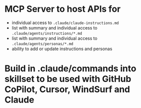 # MCP Server to host APIs for

- individual access to `.claude/claude-instructions.md`
- list with summary and individual access to `.claude/agents/instructions/*.md`
- list with summary and individual access to `.claude/agents/personas/*.md`
- ability to add or update instructions and personas

# Build in .claude/commands into skillset to be used with GitHub CoPilot, Cursor, WindSurf and Claude
